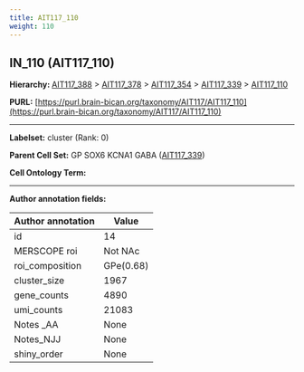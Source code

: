 ```yaml
---
title: AIT117_110
weight: 110
---
```

## IN_110 (AIT117_110)
<b>Hierarchy: </b>
[AIT117_388](../AIT117_388) >
[AIT117_378](../AIT117_378) >
[AIT117_354](../AIT117_354) >
[AIT117_339](../AIT117_339) >
[AIT117_110](../AIT117_110)

**PURL:** [https://purl.brain-bican.org/taxonomy/AIT117/AIT117_110](https://purl.brain-bican.org/taxonomy/AIT117/AIT117_110)

---


**Labelset:** cluster (Rank: 0)

**Parent Cell Set:** GP SOX6 KCNA1 GABA ([AIT117_339](../AIT117_339))



**Cell Ontology Term:** 

[MARKER GENES.]: #


---

[TRANSFERRED ANNOTATIONS.]: #


[AUTHOR ANNOTATION FIELDS.]: #


**Author annotation fields:**

| Author annotation | Value |
|-------------------|-------|
|id|14|
|MERSCOPE roi|Not NAc|
|roi_composition|GPe(0.68) | GPi(0.27)|
|cluster_size|1967|
|gene_counts|4890|
|umi_counts|21083|
|Notes _AA|None|
|Notes_NJJ|None|
|shiny_order|None|
